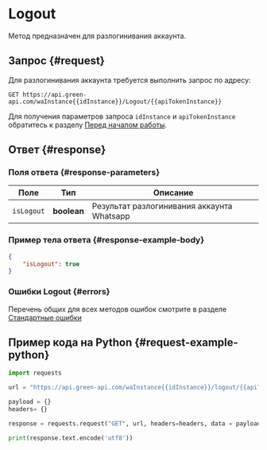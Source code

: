 # Logout

Метод предназначен для разлогинивания аккаунта.

## Запрос {#request}

Для разлогинивания аккаунта требуется выполнить запрос по адресу:
```
GET https://api.green-api.com/waInstance{{idInstance}}/Logout/{{apiTokenInstance}}
```

Для получения параметров запроса `idInstance` и `apiTokenInstance` обратитесь к разделу [Перед началом работы](/before-start#parameters).

## Ответ {#response}

### Поля ответа {#response-parameters}

Поле | Тип |  Описание
----- | ----- | ----- 
`isLogout` | **boolean** | Результат разлогинивания аккаунта Whatsapp

### Пример тела ответа {#response-example-body}

```json
{
    "isLogout": true
}
```

### Ошибки Logout {#errors}

Перечень общих для всех методов ошибок смотрите в разделе [Стандартные ошибки](/api/common-errors)

## Пример кода на Python  {#request-example-python}

```python
import requests

url = "https://api.green-api.com/waInstance{{idInstance}}/logout/{{apiTokenInstance}}"

payload = {}
headers= {}

response = requests.request("GET", url, headers=headers, data = payload)

print(response.text.encode('utf8'))
```